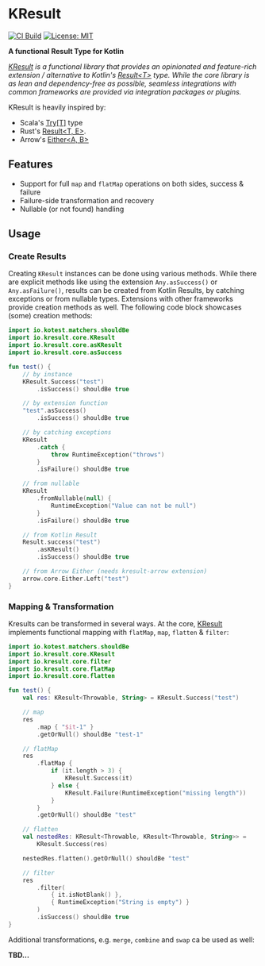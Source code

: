 # KResult

[![CI Build](https://github.com/kresult/kresult/actions/workflows/build.yml/badge.svg?branch=develop)](https://github.com/kresult/kresult/actions/workflows/build.yml)
[![License: MIT](https://img.shields.io/badge/License-MIT-yellow.svg)](https://opensource.org/licenses/MIT)

**A functional Result Type for Kotlin**

*[KResult](https://kresult.io) is a functional library that provides an opinionated and feature-rich extension / 
alternative to Kotlin's [Result\<T\>](https://kotlinlang.org/api/latest/jvm/stdlib/kotlin/-result/) type. While the core 
library is as lean and dependency-free as possible, seamless integrations with common frameworks are provided via 
integration packages or plugins.*

KResult is heavily inspired by:
* Scala's [Try\[T\]](https://www.scala-lang.org/api/current/scala/util/Try.html) type
* Rust's [Result\<T, E\>](https://doc.rust-lang.org/std/result/enum.Result.html).
* Arrow's [Either\<A, B\>](https://apidocs.arrow-kt.io/arrow-core/arrow.core/-either/index.html)

## Features
- Support for full `map` and `flatMap` operations on both sides, success & failure
- Failure-side transformation and recovery
- Nullable (or not found) handling

## Usage

### Create Results

Creating `KResult` instances can be done using various methods. While there are explicit methods like using the 
extension `Any.asSuccess()` or `Any.asFailure()`, results can be created from Kotlin Results, by catching exceptions or 
from nullable types. Extensions with other frameworks provide creation methods as well. The following code block 
showcases (some) creation methods:

```kotlin
import io.kotest.matchers.shouldBe
import io.kresult.core.KResult
import io.kresult.core.asKResult
import io.kresult.core.asSuccess

fun test() {
    // by instance
    KResult.Success("test")
        .isSuccess() shouldBe true

    // by extension function
    "test".asSuccess()
        .isSuccess() shouldBe true

    // by catching exceptions
    KResult
        .catch {
            throw RuntimeException("throws")
        }
        .isFailure() shouldBe true

    // from nullable
    KResult
        .fromNullable(null) {
            RuntimeException("Value can not be null")
        }
        .isFailure() shouldBe true

    // from Kotlin Result
    Result.success("test")
        .asKResult()
        .isSuccess() shouldBe true

    // from Arrow Either (needs kresult-arrow extension)
    arrow.core.Either.Left("test")
}
```

<!--- KNIT example-readme-01.kt -->
<!-- TEST -->

### Mapping & Transformation

Kresults can be transformed in several ways. At the core, [KResult](TODO) implements functional mapping with `flatMap`, 
`map`, `flatten` & `filter`:

```kotlin
import io.kotest.matchers.shouldBe
import io.kresult.core.KResult
import io.kresult.core.filter
import io.kresult.core.flatMap
import io.kresult.core.flatten

fun test() {
    val res: KResult<Throwable, String> = KResult.Success("test")

    // map
    res
        .map { "$it-1" }
        .getOrNull() shouldBe "test-1"

    // flatMap
    res
        .flatMap {
            if (it.length > 3) {
                KResult.Success(it)
            } else {
                KResult.Failure(RuntimeException("missing length"))
            }
        }
        .getOrNull() shouldBe "test"

    // flatten
    val nestedRes: KResult<Throwable, KResult<Throwable, String>> =
        KResult.Success(res)

    nestedRes.flatten().getOrNull() shouldBe "test"

    // filter
    res
        .filter(
            { it.isNotBlank() },
            { RuntimeException("String is empty") }
        )
        .isSuccess() shouldBe true
}
```
<!--- KNIT example-readme-02.kt -->
<!-- TEST -->

Additional transformations, e.g. `merge`, `combine` and `swap` ca be used as well:

**TBD...**